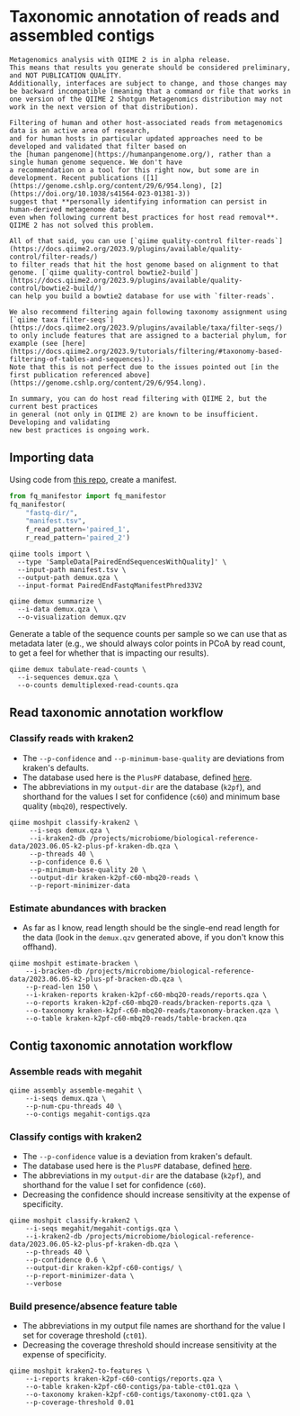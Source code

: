 # Taxonomic annotation of reads and assembled contigs

```{warning}
Metagenomics analysis with QIIME 2 is in alpha release.
This means that results you generate should be considered preliminary, and NOT PUBLICATION QUALITY.
Additionally, interfaces are subject to change, and those changes may be backward incompatible (meaning that a command or file that works in one version of the QIIME 2 Shotgun Metagenomics distribution may not work in the next version of that distribution).
```

```{warning}
Filtering of human and other host-associated reads from metagenomics data is an active area of research,
and for human hosts in particular updated approaches need to be developed and validated that filter based on
the [human pangenome](https://humanpangenome.org/), rather than a single human genome sequence. We don't have
a recommendation on a tool for this right now, but some are in development. Recent publications ([1](https://genome.cshlp.org/content/29/6/954.long), [2](https://doi.org/10.1038/s41564-023-01381-3))
suggest that **personally identifying information can persist in human-derived metagenome data,
even when following current best practices for host read removal**. QIIME 2 has not solved this problem.

All of that said, you can use [`qiime quality-control filter-reads`](https://docs.qiime2.org/2023.9/plugins/available/quality-control/filter-reads/)
to filter reads that hit the host genome based on alignment to that genome. [`qiime quality-control bowtie2-build`](https://docs.qiime2.org/2023.9/plugins/available/quality-control/bowtie2-build/)
can help you build a bowtie2 database for use with `filter-reads`.

We also recommend filtering again following taxonomy assignment using [`qiime taxa filter-seqs`](https://docs.qiime2.org/2023.9/plugins/available/taxa/filter-seqs/)
to only include features that are assigned to a bacterial phylum, for example (see [here](https://docs.qiime2.org/2023.9/tutorials/filtering/#taxonomy-based-filtering-of-tables-and-sequences)).
Note that this is not perfect due to the issues pointed out [in the first publication referenced above](https://genome.cshlp.org/content/29/6/954.long).

In summary, you can do host read filtering with QIIME 2, but the current best practices
in general (not only in QIIME 2) are known to be insufficient. Developing and validating
new best practices is ongoing work.
```

## Importing data

Using code from [this repo](https://github.com/gregcaporaso/fq-manifestor), create a manifest.
```python
from fq_manifestor import fq_manifestor
fq_manifestor(
    "fastq-dir/",
    "manifest.tsv",
    f_read_pattern='paired_1',
    r_read_pattern='paired_2')
```

```shell
qiime tools import \
  --type 'SampleData[PairedEndSequencesWithQuality]' \
  --input-path manifest.tsv \
  --output-path demux.qza \
  --input-format PairedEndFastqManifestPhred33V2
```

```shell
qiime demux summarize \
  --i-data demux.qza \
  --o-visualization demux.qzv
```

Generate a table of the sequence counts per sample so we can use that as metadata later (e.g., we should always color points in PCoA by read count, to get a feel for whether that is impacting our results).
```shell
qiime demux tabulate-read-counts \
  --i-sequences demux.qza \
  --o-counts demultiplexed-read-counts.qza
```

## Read taxonomic annotation workflow

### Classify reads with kraken2
- The `--p-confidence` and `--p-minimum-base-quality` are deviations from kraken's defaults.
- The database used here is the `PlusPF` database, defined [here](https://benlangmead.github.io/aws-indexes/k2).
- The abbreviations in my `output-dir` are the database (`k2pf`), and shorthand for the values I set for confidence (`c60`) and minimum base quality (`mbq20`), respectively.

```shell
qiime moshpit classify-kraken2 \
     --i-seqs demux.qza \
     --i-kraken2-db /projects/microbiome/biological-reference-data/2023.06.05-k2-plus-pf-kraken-db.qza \
     --p-threads 40 \
     --p-confidence 0.6 \
     --p-minimum-base-quality 20 \
     --output-dir kraken-k2pf-c60-mbq20-reads \
     --p-report-minimizer-data
```

### Estimate abundances with bracken
- As far as I know, read length should be the single-end read length for the data (look in the `demux.qzv` generated above, if you don't know this offhand).
```shell
qiime moshpit estimate-bracken \
    --i-bracken-db /projects/microbiome/biological-reference-data/2023.06.05-k2-plus-pf-bracken-db.qza \
    --p-read-len 150 \
    --i-kraken-reports kraken-k2pf-c60-mbq20-reads/reports.qza \
    --o-reports kraken-k2pf-c60-mbq20-reads/bracken-reports.qza \
    --o-taxonomy kraken-k2pf-c60-mbq20-reads/taxonomy-bracken.qza \
    --o-table kraken-k2pf-c60-mbq20-reads/table-bracken.qza
```

## Contig taxonomic annotation workflow

### Assemble reads with megahit
```shell
qiime assembly assemble-megahit \
    --i-seqs demux.qza \
    --p-num-cpu-threads 40 \
    --o-contigs megahit-contigs.qza
```

### Classify contigs with kraken2
- The `--p-confidence` value is a deviation from kraken's default.
- The database used here is the `PlusPF` database, defined [here](https://benlangmead.github.io/aws-indexes/k2).
- The abbreviations in my `output-dir` are the database (`k2pf`), and shorthand for the value I set for confidence (`c60`).
- Decreasing the confidence should increase sensitivity at the expense of specificity.
```shell
qiime moshpit classify-kraken2 \
    --i-seqs megahit/megahit-contigs.qza \
    --i-kraken2-db /projects/microbiome/biological-reference-data/2023.06.05-k2-plus-pf-kraken-db.qza \
    --p-threads 40 \
    --p-confidence 0.6 \
    --output-dir kraken-k2pf-c60-contigs/ \
    --p-report-minimizer-data \
    --verbose
```

### Build presence/absence feature table
- The abbreviations in my output file names are shorthand for the value I set for coverage threshold (`ct01`).
- Decreasing the coverage threshold should increase sensitivity at the expense of specificity.
```shell
qiime moshpit kraken2-to-features \
    --i-reports kraken-k2pf-c60-contigs/reports.qza \
    --o-table kraken-k2pf-c60-contigs/pa-table-ct01.qza \
    --o-taxonomy kraken-k2pf-c60-contigs/taxonomy-ct01.qza \
    --p-coverage-threshold 0.01
```


